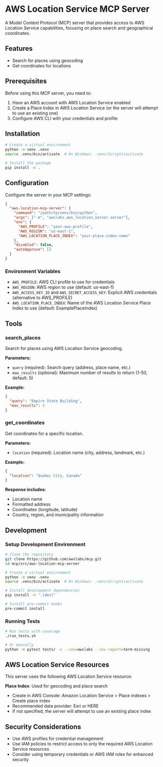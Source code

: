 # AWS Location Service MCP Server

A Model Context Protocol (MCP) server that provides access to AWS Location Service capabilities, focusing on place search and geographical coordinates.

## Features

- Search for places using geocoding
- Get coordinates for locations

## Prerequisites

Before using this MCP server, you need to:

1. Have an AWS account with AWS Location Service enabled
2. Create a Place Index in AWS Location Service (or the server will attempt to use an existing one)
3. Configure AWS CLI with your credentials and profile

## Installation

```bash
# Create a virtual environment
python -m venv .venv
source .venv/bin/activate  # On Windows: .venv\Scripts\activate

# Install the package
pip install -e .
```

## Configuration

Configure the server in your MCP settings:

```json
{
  "aws-location-mcp-server": {
    "command": "/path/to/venv/bin/python",
    "args": ["-m", "awslabs.aws_location_server.server"],
    "env": {
      "AWS_PROFILE": "your-aws-profile",
      "AWS_REGION": "us-east-1",
      "AWS_LOCATION_PLACE_INDEX": "your-place-index-name"
    },
    "disabled": false,
    "autoApprove": []
  }
}
```

### Environment Variables

- `AWS_PROFILE`: AWS CLI profile to use for credentials
- `AWS_REGION`: AWS region to use (default: us-east-1)
- `AWS_ACCESS_KEY_ID` and `AWS_SECRET_ACCESS_KEY`: Explicit AWS credentials (alternative to AWS_PROFILE)
- `AWS_LOCATION_PLACE_INDEX`: Name of the AWS Location Service Place Index to use (default: ExamplePlaceIndex)

## Tools

### search_places

Search for places using AWS Location Service geocoding.

**Parameters:**
- `query` (required): Search query (address, place name, etc.)
- `max_results` (optional): Maximum number of results to return (1-50, default: 5)

**Example:**
```json
{
  "query": "Empire State Building",
  "max_results": 3
}
```

### get_coordinates

Get coordinates for a specific location.

**Parameters:**
- `location` (required): Location name (city, address, landmark, etc.)

**Example:**
```json
{
  "location": "Quebec City, Canada"
}
```

**Response includes:**
- Location name
- Formatted address
- Coordinates (longitude, latitude)
- Country, region, and municipality information

## Development

### Setup Development Environment

```bash
# Clone the repository
git clone https://github.com/awslabs/mcp.git
cd mcp/src/aws-location-mcp-server

# Create a virtual environment
python -m venv .venv
source .venv/bin/activate  # On Windows: .venv\Scripts\activate

# Install development dependencies
pip install -e ".[dev]"

# Install pre-commit hooks
pre-commit install
```

### Running Tests

```bash
# Run tests with coverage
./run_tests.sh

# Or manually
python -m pytest tests/ -v --cov=awslabs --cov-report=term-missing
```

## AWS Location Service Resources

This server uses the following AWS Location Service resource:

**Place Index**: Used for geocoding and place search
- Create in AWS Console: Amazon Location Service > Place indexes > Create place index
- Recommended data provider: Esri or HERE
- If not specified, the server will attempt to use an existing place index

## Security Considerations

- Use AWS profiles for credential management
- Use IAM policies to restrict access to only the required AWS Location Service resources
- Consider using temporary credentials or AWS IAM roles for enhanced security
